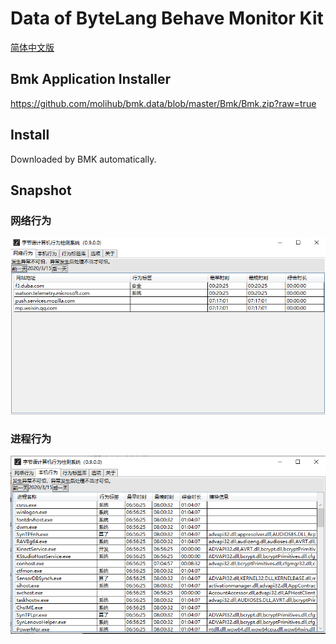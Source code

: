 # Data of ByteLang Behave Monitor Kit

[简体中文版](./README.cn.md "Chinese")

## Bmk Application Installer

https://github.com/molihub/bmk.data/blob/master/Bmk/Bmk.zip?raw=true

## Install

Downloaded by BMK automatically.

## Snapshot

### 网络行为

![网络行为](./Bmk/net.png)

### 进程行为

![进程行为](./Bmk/proc.png)
